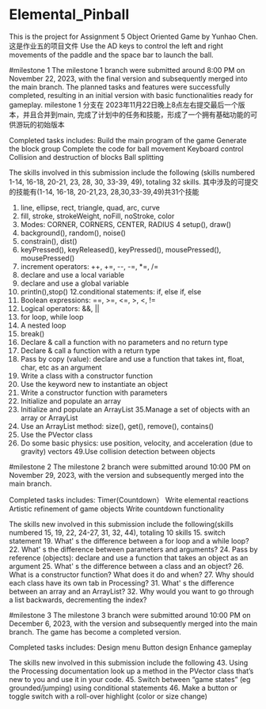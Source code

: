 # Elemental_Pinball
This is the project for Assignment 5 Object Oriented Game by Yunhao Chen. 这是作业五的项目文件
Use the AD keys to control the left and right movements of the paddle and the space bar to launch the ball.

#milestone 1
The milestone 1 branch were submitted around 8:00 PM on November 22, 2023, with the final version and subsequently merged into the main branch. The planned tasks and features were successfully completed, resulting in an initial version with basic functionalities ready for gameplay. milestone 1 分支在 2023年11月22日晚上8点左右提交最后一个版本，并且合并到main, 完成了计划中的任务和技能，形成了一个拥有基础功能的可供游玩的初始版本

Completed tasks includes:
Build the main program of the game
Generate the block group
Complete the code for ball movement
Keyboard control
Collision and destruction of blocks
Ball splitting

The skills involved in this submission include the following (skills numbered 1-14, 16-18, 20-21, 23, 28, 30, 33-39, 49), totaling 32 skills. 其中涉及的可提交的技能有(1-14, 16-18, 20-21,23, 28,30,33-39,49)共31个技能

1. line, ellipse, rect, triangle, quad, arc, curve 
2. fill, stroke, strokeWeight, noFill, noStroke, color
3. Modes: CORNER, CORNERS, CENTER, RADIUS
4 setup(), draw()
5. background(), random(), noise() 
6. constrain(), dist()
7. keyPressed(), keyReleased(), keyPressed(), mousePressed(), mousePressed()
8. increment operators: ++, +=, --, -=, *=, /= 
9. declare and use a local variable
10. declare and use a global variable
11. println(),stop()
12.conditional statements: if, else if, else
13. Boolean expressions: ==, >=, <=, >, <, !=  
14. Logical operators: &&, ||
16. for loop, while loop
17. A nested loop
18. break()
20. Declare & call a function with no parameters and no return type
21. Declare & call a function with a return type
23. Pass by copy (value): declare and use a function that takes int,
float, char, etc as an argument
28. Write a class with a constructor function
29. Use the keyword new to instantiate an object 
30. Write a constructor function with parameters
33. Initialize and populate an array
34. Initialize and populate an ArrayList
35.Manage a set of objects with an array or ArrayList
36. Use an ArrayList method: size(), get(), remove(), contains()
38. Use the PVector class
39. Do some basic physics: use position, velocity, and acceleration (due to gravity) vectors
49.Use collision detection between objects

#milestone 2
The milestone 2 branch were submitted around 10:00 PM on November 29, 2023, with the version and subsequently merged into the main branch.

Completed tasks includes:
Timer(Countdown）
Write elemental reactions
Artistic refinement of game objects
Write countdown functionality

The skills new involved in this submission include the following(skills numbered 15, 19, 22, 24-27, 31, 32, 44), totaling 10 skills
15. switch statement
19. What' s the difference between a for loop and a while loop? 
22. What' s the difference between parameters and arguments?
24. Pass by reference (objects): declare and use a function that takes an object as an argument
25. What' s the difference between a class and an object?
26. What is a constructor function? What does it do and when?
27. Why should each class have its own tab in Processing?
31. What' s the difference between an array and an ArrayList?
32. Why would you want to go through a list backwards, decrementing the index?

#milestone 3
The milestone 3 branch were submitted around 10:00 PM on December 6, 2023, with the version and subsequently merged into the main branch. 
The game has become a completed version.

Completed tasks includes:
Design menu
Button design
Enhance gameplay


The skills new involved in this submission include the following
43. Using the Processing documentation look up a method in the PVector class that’s new to you and use it in your code.
45. Switch between “game states” (eg grounded/jumping) using conditional statements
46. Make a button or toggle switch with a roll-over highlight (color or size change)